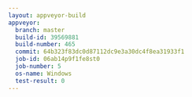 ```yaml
---
layout: appveyor-build
appveyor:
  branch: master
  build-id: 39569881
  build-number: 465
  commit: 64b323f83dc0d87112dc9e3a30dc4f8ea31933f1
  job-id: 06ab14p9f1fe8st0
  job-number: 5
  os-name: Windows
  test-result: 0
---
```

